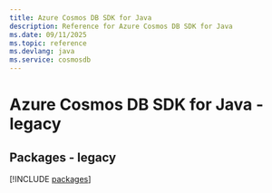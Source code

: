 ```yaml
---
title: Azure Cosmos DB SDK for Java
description: Reference for Azure Cosmos DB SDK for Java
ms.date: 09/11/2025
ms.topic: reference
ms.devlang: java
ms.service: cosmosdb
---
```

# Azure Cosmos DB SDK for Java - legacy
## Packages - legacy
[!INCLUDE [packages](cosmos-db-index.md)]